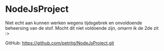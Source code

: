 # NodeJsProject

Niet echt aan kunnen werken wegens tijdsgebrek en onvoldoende beheersing van de stof.
Mocht dit niet voldoende zijn, omarm ik de 2de zit :>

GitHub: https://github.com/petritg/NodeJsProject.git

